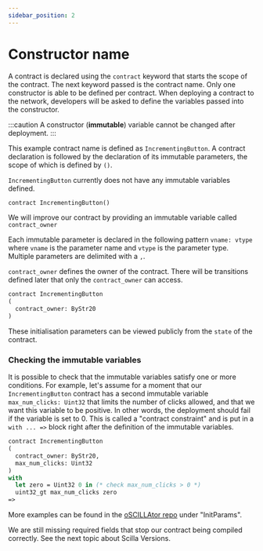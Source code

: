 ```yaml
---
sidebar_position: 2
---
```


# Constructor name

A contract is declared using the `contract` keyword that starts the scope of the contract.
The next keyword passed is the contract name. Only one constructor is able to be defined per contract.
When deploying a contract to the network, developers will be asked to define the variables passed into the constructor.

:::caution
A constructor (**immutable**) variable cannot be changed after deployment.
:::

This example contract name is defined as `IncrementingButton`. A contract declaration is followed by the declaration of its immutable parameters, the scope of which is defined by `()`.

`IncrementingButton` currently does not have any immutable variables defined.

```ocaml
contract IncrementingButton()
```

We will improve our contract by providing an immutable variable called `contract_owner`

Each immutable parameter is declared in the following pattern `vname: vtype` where `vname` is the parameter name and `vtype` is the parameter type. Multiple parameters are delimited with a `,`.

`contract_owner` defines the owner of the contract. There will be transitions defined later that only the `contract_owner` can access.

```ocaml {3}
contract IncrementingButton
(
  contract_owner: ByStr20
)
```

These initialisation parameters can be viewed publicly from the `state` of the contract.

### Checking the immutable variables

It is possible to check that the immutable variables satisfy one or more conditions. For example, let's assume for a moment that our `IncrementingButton` contract has a second immutable variable `max_num_clicks: Uint32` that limits the number of clicks allowed, and that we want this variable to be positive. In other words, the deployment should fail if the variable is set to 0. This is called a "contract constraint" and is put in a `with ... =>` block right after the definition of the immutable variables.

```ocaml
contract IncrementingButton
(
  contract_owner: ByStr20,
  max_num_clicks: Uint32
)
with
  let zero = Uint32 0 in (* check max_num_clicks > 0 *)
  uint32_gt max_num_clicks zero
=>
```

More examples can be found in the [oSCILLAtor repo](https://github.com/TheDrBee/oSCILLAtor#initparams) under "InitParams".

We are still missing required fields that stop our contract being compiled correctly. See the next topic about Scilla Versions.
